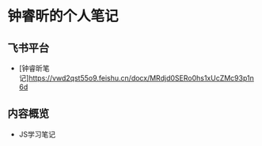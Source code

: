 # 钟睿昕的个人笔记

## 飞书平台

- [钟睿昕笔记]https://vwd2qst55o9.feishu.cn/docx/MRdjd0SERo0hs1xUcZMc93p1n6d

## 内容概览

- JS学习笔记
